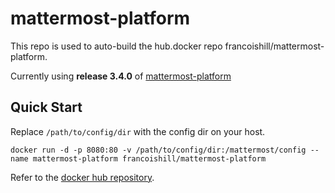 # mattermost-platform
This repo is used to auto-build the hub.docker repo francoishill/mattermost-platform.

Currently using **release 3.4.0** of [mattermost-platform](https://github.com/mattermost/platform)

## Quick Start

Replace `/path/to/config/dir` with the config dir on your host.

```
docker run -d -p 8080:80 -v /path/to/config/dir:/mattermost/config --name mattermost-platform francoishill/mattermost-platform
```

Refer to the [docker hub repository](https://hub.docker.com/r/francoishill/mattermost-platform/).

